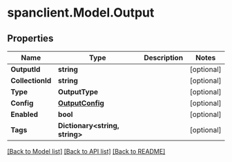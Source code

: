 # spanclient.Model.Output
## Properties

Name | Type | Description | Notes
------------ | ------------- | ------------- | -------------
**OutputId** | **string** |  | [optional] 
**CollectionId** | **string** |  | [optional] 
**Type** | **OutputType** |  | [optional] 
**Config** | [**OutputConfig**](OutputConfig.md) |  | [optional] 
**Enabled** | **bool** |  | [optional] 
**Tags** | **Dictionary&lt;string, string&gt;** |  | [optional] 

[[Back to Model list]](../README.md#documentation-for-models) [[Back to API list]](../README.md#documentation-for-api-endpoints) [[Back to README]](../README.md)

